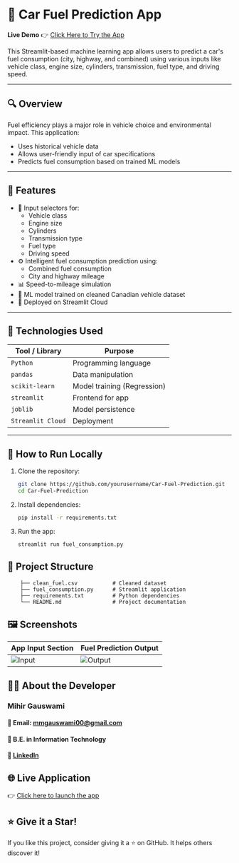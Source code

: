 # 🚗 Car Fuel Prediction App

**Live Demo** 👉 [Click Here to Try the App](https://car-average-project.streamlit.app/)

This Streamlit-based machine learning app allows users to predict a car's fuel consumption (city, highway, and combined) using various inputs like vehicle class, engine size, cylinders, transmission, fuel type, and driving speed.

---

## 🔍 Overview

Fuel efficiency plays a major role in vehicle choice and environmental impact. This application:
- Uses historical vehicle data
- Allows user-friendly input of car specifications
- Predicts fuel consumption based on trained ML models

---

## 🎯 Features

- 🔧 Input selectors for:
  - Vehicle class
  - Engine size
  - Cylinders
  - Transmission type
  - Fuel type
  - Driving speed
- ⚙️ Intelligent fuel consumption prediction using:
  - Combined fuel consumption
  - City and highway mileage
- 📊 Speed-to-mileage simulation
- 🧠 ML model trained on cleaned Canadian vehicle dataset
- 📱 Deployed on Streamlit Cloud

---

## 🧠 Technologies Used

| Tool / Library | Purpose |
|----------------|---------|
| `Python`       | Programming language |
| `pandas`       | Data manipulation |
| `scikit-learn` | Model training (Regression) |
| `streamlit`    | Frontend for app |
| `joblib`       | Model persistence |
| `Streamlit Cloud` | Deployment |

---

## 🚀 How to Run Locally

1. Clone the repository:
   ```bash
   git clone https://github.com/yourusername/Car-Fuel-Prediction.git
   cd Car-Fuel-Prediction
2. Install dependencies:
   ```bash
   pip install -r requirements.txt

3. Run the app:
   ```bash
   streamlit run fuel_consumption.py
## 📂 Project Structure

        ├── clean_fuel.csv           # Cleaned dataset
        ├── fuel_consumption.py      # Streamlit application
        ├── requirements.txt         # Python dependencies
        └── README.md                # Project documentation

## 🖼️ Screenshots

| App Input Section               | Fuel Prediction Output            |
| ------------------------------- | --------------------------------- |
| ![Input](https://github.com/mihirgauswami000/Car-Average-Project/blob/main/Input_Snapshot.png) | ![Output](screenshots/output.png) |

## 🙋‍♂️ About the Developer
### Mihir Gauswami
#### 📧 Email: mmgauswami00@gmail.com
#### 💼 B.E. in Information Technology
#### 🔗 [LinkedIn](http://www.linkedin.com/in/mihirgauswami000)

## 🌐 Live Application
👉 [Click here to launch the app](https://car-average-project.streamlit.app/)

## ⭐ Give it a Star!
If you like this project, consider giving it a ⭐ on GitHub. It helps others discover it!
